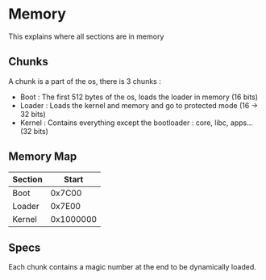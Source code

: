 # Memory

This explains where all sections are in memory

## Chunks

A chunk is a part of the os, there is 3 chunks :

- Boot : The first 512 bytes of the os, loads the loader in memory (16 bits)
- Loader : Loads the kernel and memory and go to protected mode (16 -> 32 bits)
- Kernel : Contains everything except the bootloader : core, libc, apps... (32 bits) 

## Memory Map


| Section   | Start       |
| -------   | -----       |
| Boot      | 0x7C00      |
| Loader    | 0x7E00      |
| Kernel    | 0x1000000   |

## Specs

Each chunk contains a magic number at the end to be dynamically loaded.

